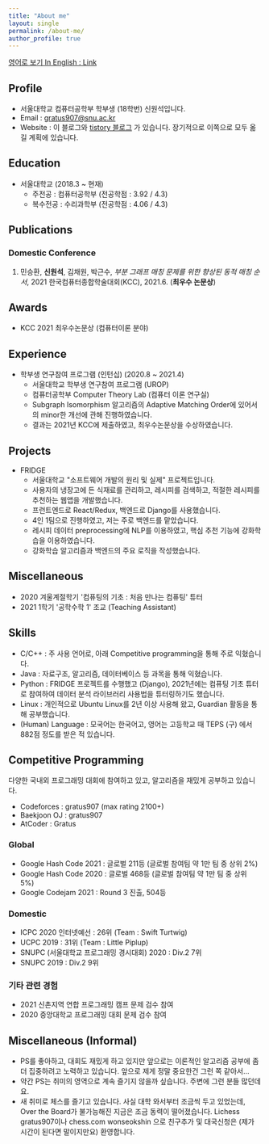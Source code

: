 ```yaml
---
title: "About me"
layout: single
permalink: /about-me/
author_profile: true
---
```

[영어로 보기 In English : Link](/about-me/eng/)
## Profile
- 서울대학교 컴퓨터공학부 학부생 (18학번) 신원석입니다.
- Email : gratus907@snu.ac.kr
- Website : 이 블로그와 [tistory 블로그](www.gratus907.com) 가 있습니다. 장기적으로 이쪽으로 모두 옮길 계획에 있습니다.

## Education
- 서울대학교 (2018.3 ~ 현재)
    - 주전공 : 컴퓨터공학부 (전공학점 : 3.92 / 4.3)
    - 복수전공 : 수리과학부 (전공학점 : 4.06 / 4.3)

## Publications 
### Domestic Conference
1. 민승환, **신원석**, 김채원, 박근수, *부분 그래프 매칭 문제를 위한 향상된 동적 매칭 순서*, 2021 한국컴퓨터종합학술대회(KCC), 2021.6. (**최우수 논문상**)

## Awards 
- KCC 2021 최우수논문상 (컴퓨터이론 분야)

## Experience
- 학부생 연구참여 프로그램 (인턴십) (2020.8 ~ 2021.4)
    - 서울대학교 학부생 연구참여 프로그램 (UROP)
    - 컴퓨터공학부 Computer Theory Lab (컴퓨터 이론 연구실)
    - Subgraph Isomorphism 알고리즘의 Adaptive Matching Order에 있어서의 minor한 개선에 관해 진행하였습니다.
    - 결과는 2021년 KCC에 제출하였고, 최우수논문상을 수상하였습니다. 

## Projects
- FRIDGE 
    - 서울대학교 "소프트웨어 개발의 원리 및 실제" 프로젝트입니다.
    - 사용자의 냉장고에 든 식재료를 관리하고, 레시피를 검색하고, 적절한 레시피를 추천하는 웹앱을 개발했습니다.
    - 프런트엔드로 React/Redux, 백엔드로 Django를 사용했습니다.
    - 4인 1팀으로 진행하였고, 저는 주로 백엔드를 맡았습니다. 
    - 레시피 데이터 preprocessing에 NLP를 이용하였고, 핵심 추천 기능에 강화학습을 이용하였습니다. 
    - 강화학습 알고리즘과 백엔드의 주요 로직을 작성했습니다.

## Miscellaneous
- 2020 겨울계절학기 '컴퓨팅의 기초 : 처음 만나는 컴퓨팅' 튜터
- 2021 1학기 '공학수학 1' 조교 (Teaching Assistant)

## Skills
- C/C++ : 주 사용 언어로, 아래 Competitive programming을 통해 주로 익혔습니다. 
- Java : 자료구조, 알고리즘, 데이터베이스 등 과목을 통해 익혔습니다.
- Python : FRIDGE 프로젝트를 수행했고 (Django), 2021년에는 컴퓨팅 기초 튜터로 참여하여 데이터 분석 라이브러리 사용법을 튜터링하기도 했습니다.
- Linux : 개인적으로 Ubuntu Linux를 2년 이상 사용해 왔고, Guardian 활동을 통해 공부했습니다.
- (Human) Language : 모국어는 한국어고, 영어는 고등학교 때 TEPS (구) 에서 882점 정도를 받은 적 있습니다.

## Competitive Programming
다양한 국내외 프로그래밍 대회에 참여하고 있고, 알고리즘을 재밌게 공부하고 있습니다.
- Codeforces : gratus907 (max rating 2100+)
- Baekjoon OJ : gratus907
- AtCoder : Gratus 

### Global
- Google Hash Code 2021 : 글로벌 211등 (글로벌 참여팀 약 1만 팀 중 상위 2%)
- Google Hash Code 2020 : 글로벌 468등 (글로벌 참여팀 약 1만 팀 중 상위 5%)
- Google Codejam 2021 : Round 3 진출, 504등

### Domestic
- ICPC 2020 인터넷예선 : 26위 (Team : Swift Turtwig)
- UCPC 2019 : 31위 (Team : Little Piplup)
- SNUPC (서울대학교 프로그래밍 경시대회) 2020 : Div.2 7위
- SNUPC 2019 : Div.2 9위

### 기타 관련 경험
- 2021 신촌지역 연합 프로그래밍 캠프 문제 검수 참여
- 2020 중앙대학교 프로그래밍 대회 문제 검수 참여

## Miscellaneous (Informal)
- PS를 좋아하고, 대회도 재밌게 하고 있지만 앞으로는 이론적인 알고리즘 공부에 좀더 집중하려고 노력하고 있습니다. 앞으로 제게 정말 중요한건 그런 쪽 같아서...
- 약간 PS는 취미의 영역으로 계속 즐기지 않을까 싶습니다. 주변에 그런 분들 많던데요.
- 새 취미로 체스를 즐기고 있습니다. 사실 대학 와서부터 조금씩 두고 있었는데, Over the Board가 불가능해진 지금은 조금 동력이 떨어졌습니다. Lichess gratus907이나 chess.com wonseokshin 으로 친구추가 및 대국신청은 (제가 시간이 된다면 말이지만요) 환영합니다.